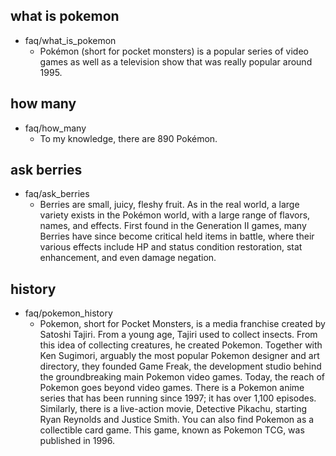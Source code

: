 ## what is pokemon
* faq/what_is_pokemon
    - Pokémon (short for pocket monsters) is a popular series of video games as well as a television show that was really popular around 1995. 

## how many
* faq/how_many
    - To my knowledge, there are 890 Pokémon.

## ask berries
* faq/ask_berries
    - Berries are small, juicy, fleshy fruit. As in the real world, a large variety exists in the Pokémon world, with a large range of flavors, names, and effects. First found in the Generation II games, many Berries have since become critical held items in battle, where their various effects include HP and status condition restoration, stat enhancement, and even damage negation.

## history
* faq/pokemon_history
    - Pokemon, short for Pocket Monsters, is a media franchise created by Satoshi Tajiri. From a young age, Tajiri used to collect insects. From this idea of collecting creatures, he created Pokemon. Together with Ken Sugimori, arguably the most popular Pokemon designer and art directory, they founded Game Freak, the development studio behind the groundbreaking main Pokemon video games. Today, the reach of Pokemon goes beyond video games. There is a Pokemon anime series that has been running since 1997; it has over 1,100 episodes. Similarly, there is a live-action movie, Detective Pikachu, starting Ryan Reynolds and Justice Smith. You can also find Pokemon as a collectible card game. This game, known as Pokemon TCG, was published in 1996.